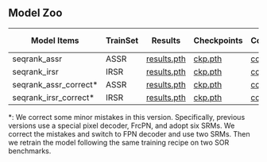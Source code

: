 ## Model Zoo

| Model Items           | TrainSet | Results                                                      | Checkpoints                                                  | Config                                   | SA-SOR | SOR   | MAE  |
| --------------------- | -------- | ------------------------------------------------------------ | ------------------------------------------------------------ | ---------------------------------------- | ------ | ----- | ---- |
| seqrank_assr          | ASSR     | [results.pth](assr_swinL/seqrank_assr_swinL_results.pth)     | [ckp.pth](https://drive.google.com/file/d/1rWHEUlnCWweoYqdY9JvrHuts-2lmUr_B/view?usp=drive_link) | [config](assr_swinL/config.yaml)         | 0.685  | 0.870 | 7.22 |
| seqrank_irsr          | IRSR     | [results.pth](irsr_swinL/seqrank_irsr_swinL_results.pth)     | [ckp.pth](https://drive.google.com/file/d/1PUSJLRxA9sIJoYXx0Si3TawoKvnLIU3o/view?usp=drive_link) | [config](irsr_swinL/config.yaml)         | 0.576  | 0.822 | 6.20 |
| seqrank_assr_correct* | ASSR     | [results.pth](assr_swinL_correct/seqrank_assr_swinL_correct_results.pth) | [ckp.pth](https://drive.google.com/file/d/1oaFmicXHh3kaipY4vJ76Xb23utHn2-uo/view?usp=drive_link) | [config](assr_swinL_correct/config.yaml) | 0.680  | 0.873 | 7.45 |
| seqrank_irsr_correct* | IRSR     | [results.pth](irsr_swinL_correct/seqrank_irsr_swinL_correct_results.pth) | [ckp.pth](https://drive.google.com/file/d/1e9JUHB3gVq4AK1Z4lIQvPYz6h2rs3zre/view?usp=drive_link) | [config](irsr_swinL_correct/config.yaml) | 0.584  | 0.828 | 6.09 |

*: We correct some minor mistakes in this version. Specifically, previous versions use a special pixel decoder, FrcPN, and adopt six SRMs. We correct the mistakes and switch to FPN decoder and use two SRMs. Then we retrain the model following the same training recipe on two SOR benchmarks.
